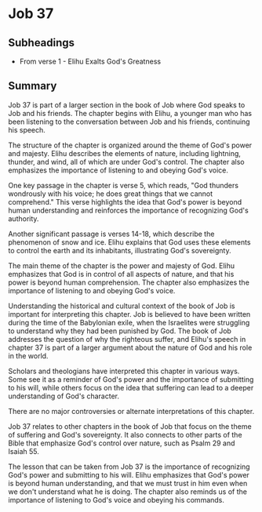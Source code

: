 # Job 37

## Subheadings

* From verse 1 - Elihu Exalts God's Greatness

## Summary

Job 37 is part of a larger section in the book of Job where God speaks to Job and his friends. The chapter begins with Elihu, a younger man who has been listening to the conversation between Job and his friends, continuing his speech.

The structure of the chapter is organized around the theme of God's power and majesty. Elihu describes the elements of nature, including lightning, thunder, and wind, all of which are under God's control. The chapter also emphasizes the importance of listening to and obeying God's voice.

One key passage in the chapter is verse 5, which reads, "God thunders wondrously with his voice; he does great things that we cannot comprehend." This verse highlights the idea that God's power is beyond human understanding and reinforces the importance of recognizing God's authority.

Another significant passage is verses 14-18, which describe the phenomenon of snow and ice. Elihu explains that God uses these elements to control the earth and its inhabitants, illustrating God's sovereignty.

The main theme of the chapter is the power and majesty of God. Elihu emphasizes that God is in control of all aspects of nature, and that his power is beyond human comprehension. The chapter also emphasizes the importance of listening to and obeying God's voice.

Understanding the historical and cultural context of the book of Job is important for interpreting this chapter. Job is believed to have been written during the time of the Babylonian exile, when the Israelites were struggling to understand why they had been punished by God. The book of Job addresses the question of why the righteous suffer, and Elihu's speech in chapter 37 is part of a larger argument about the nature of God and his role in the world.

Scholars and theologians have interpreted this chapter in various ways. Some see it as a reminder of God's power and the importance of submitting to his will, while others focus on the idea that suffering can lead to a deeper understanding of God's character.

There are no major controversies or alternate interpretations of this chapter.

Job 37 relates to other chapters in the book of Job that focus on the theme of suffering and God's sovereignty. It also connects to other parts of the Bible that emphasize God's control over nature, such as Psalm 29 and Isaiah 55.

The lesson that can be taken from Job 37 is the importance of recognizing God's power and submitting to his will. Elihu emphasizes that God's power is beyond human understanding, and that we must trust in him even when we don't understand what he is doing. The chapter also reminds us of the importance of listening to God's voice and obeying his commands.